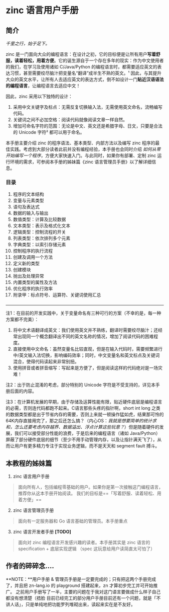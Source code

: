 # zinc 语言用户手册

## 简介
_千里之行，始于足下。_

zinc 是一门面向大众的编程语言：在设计之初，它的目标便是让所有用户**写着舒服，读着轻松，用着方便**。它的诞生源自于一个存在多年的现实：作为中文使用者的我们，在学习及使用诸如 C/Java/Python 的编程语言时，都需要适应英文的表达习惯，甚至需要绞尽脑汁把变量名“翻译”成半生不熟的英文。¹ 因此，与其提升大众的英文水平，让所有人去适应英文的表达方式，倒不如设计一门**贴近汉语语法的编程语言**，让编程语言去适应中文！

因此，zinc 采用以下独特的设计：
1. 采用中文关键字及标点：无需反复切换输入法，无需使用英文命名，流畅编写代码。
2. 关键词之间不必加空格：阅读代码就像阅读文章一样自然。
3. 增加可命名字符的范围：无论是中文、英文还是希腊字母、日文，只要是合法的 Unicode 字符² 都可以用于命名。

本手册主要介绍 zinc 的程序语法、基本类型、内部方法以及编写 zinc 程序的最佳实践。考虑到大部分读者此前并没有编程经验，本手册也会同时介绍 _如何从零开始编写一个程序_，方便大家快速入门。与此同时，如果你有部署、定制 zinc 运行环境的需求，可参阅本手册的姊妹篇《zinc 语言管理员手册》以了解详细信息。

### 目录
1. 程序的文本结构
2. 变量与元素类型
3. 语句及表达式
4. 数据的输入与输出
5. 数值类型：计算及比较数据
6. 文本类型：表示及格式化文本
7. 逻辑类型：控制流程的开关
8. 列表类型：依次排列多个元素
9. 字典类型：以索引存储元素
10. 控制程序的执行流程
11. 创建及调用一个方法
12. 定义新的类型
13. 创建模块
14. 抛出及处理异常
15. 内置类型的属性及方法
16. 优化程序的执行效率
17. 附录甲：标点符号、运算符、关键词使用汇总
### 
-----
注1：在目前的开发实践中，关于变量命名有三种可行的方案（不幸的是，每一种方案都不完美）：
1. 将中文术语翻译成英文：我们使用英文并不熟练，翻译时需要绞尽脑汁；还经常出现同一个概念翻译出不同的英文名称的情况，增加了阅读代码的困难程度。
2. 直接使用中文命名：虽然变量名比较直观，但是在输入代码时，需要频繁进行中/英文输入法切换，影响编码效率；同时，中文变量名和英文标点及关键词混合，使得代码读起来非常别扭。
3. 使用拼音或者拼音缩写：写起来是方便了，但是阅读这样的代码绝对是一场灾难！

注2：出于防止混淆的考虑，部分特别的 Unicode 字符是不受支持的，详见本手册后面的内容。

注3：在计算机发展的早期，由于存储及运算性能有限，贴近硬件底层是编程语言的必需，否则连代码都跑不起来。C语言那些头疼的指针啊，short int long 之类的数据类型都是出于节省内存的需要，否则上来就一顿操作猛如虎，结果那可怜的64K内存直接用完了，那之后还怎么搞？（内心OS：_我就是想要简单的统计求和，怎么还要考虑内存越界、数据溢出、浮点计算这些玩意？_）但是随着硬件的发展，我们可以接受部分性能的浪费，于是后来的编程语言（诸如 Java/Python）屏蔽了部分硬件底层的细节（至少不用手动管理内存，以及让指针满天飞了），从而让用户有更多精力专注于实现业务逻辑，而不是天天和 segment fault 搏斗。 

## 本教程的姊妹篇
1. zinc 语言用户手册
> 面向所有人，包括编程零基础的用户。如果你是第一次接触这门编程语言，推荐你从这本手册开始阅读。
> 我们的目标是==「写着舒服、读着轻松、用着方便」==

2. zinc 语言管理员手册
> 面向有一定服务器和 Go 语言基础的管理员。本手册重点

3. zinc 语言开发者手册 **[TODO]**
> 面向对 zinc 编程语言开发感兴趣的读者。本手册其实是 zinc 语言的 specification + 底层实现逻辑 （spec 这玩意给用户读简直太可怕了）

## 作者的碎碎念…. 
**NOTE：**用户手册 & 管理员手册是一定要完成的；只有把这两个手册完成了，并且把 zn-lang.io 的 playground 搭建起来，zn 才算初步完工并可开始推广。 之前用户手册写了一半，主要的问题在于我对这门语言要做成什么样子自己都没有想清楚（捂脸
目前已经完工的部分用户手册目前还有一个问题，就是「不讲人话」，只是单纯地把功能罗列堆砌出来，读起来实在是不友好。